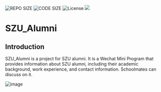![REPO SIZE](https://img.shields.io/github/repo-size/DBWGLX/SZU_Alumni.svg)
![CODE SIZE](https://img.shields.io/github/languages/code-size/DBWGLX/SZU_Alumni.svg)
![License](https://img.shields.io/github/license/DBWGLX/SZU_Alumni.svg)
![](https://img.shields.io/badge/%20传说%20-e5871c)

# SZU_Alumni


## Introduction

SZU_Alumni is a project for SZU alumni. It is a Wechat Mini Program that provides information about SZU alumni, including their academic background, work experience, and contact information. Schoolmates can discuss on it.

![image](https://github.com/user-attachments/assets/908a3cd9-6004-4c79-abe2-aa6be7315179)






